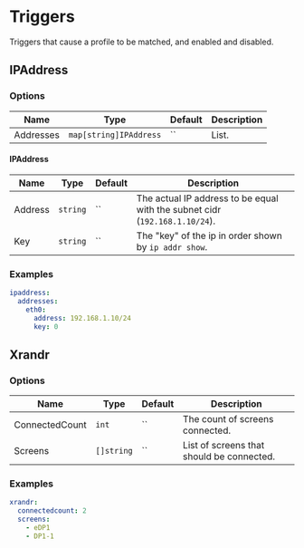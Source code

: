 # Triggers
Triggers that cause a profile to be matched, and enabled and disabled.

## IPAddress
### Options
| Name | Type | Default | Description |
| --- | --- | ------- | ----------- |
| Addresses | `map[string]IPAddress` | `` | List. |

#### IPAddress
| Name | Type | Default | Description |
| ---- | ---- | ------- | ----------- |
| Address | `string` | `` | The actual IP address to be equal with the subnet cidr (`192.168.1.10/24`). |
| Key | `string` | `` | The "key" of the ip in order shown by `ip addr show`. |

### Examples
```yaml
ipaddress:
  addresses:
    eth0:
      address: 192.168.1.10/24
      key: 0
```

## Xrandr
### Options
| Name | Type | Default | Description |
| ---- | ---- | ------- | ----------- |
| ConnectedCount | `int` | `` | The count of screens connected. |
| Screens | `[]string` | `` | List of screens that should be connected. |

### Examples
```yaml
xrandr:
  connectedcount: 2
  screens:
    - eDP1
    - DP1-1
```
